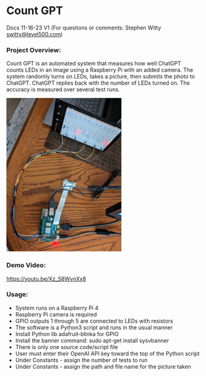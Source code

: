 # Count GPT
Docs 11-16-23 V1 (For questions or comments:  Stephen Witty switty@level500.com)  

### Project Overview:

Count GPT is an automated system that measures how well ChatGPT counts LEDs in an image using a Raspberry Pi with an added camera.  The system randomly turns on LEDs, takes a picture, then submits the photo to ChatGPT.  ChatGPT replies back with the number of LEDs turned on.  The accuracy is measured over several test runs.

<img src="Pics/Count_GPT1.jpg" width="300">

### Demo Video:
https://youtu.be/Xz_S8WvnXx8

### Usage:

- System runs on a Raspberry Pi 4
- Raspberry Pi camera is required
- GPIO outputs 1 through 5 are connected to LEDs with resistors
- The software is a Python3 script and runs in the usual manner
- Install Python lib adafruit-blinka for GPIO
- Install the banner command:  sudo apt-get install sysvbanner
- There is only one source code/script file
- User must enter their OpenAI API key toward the top of the Python script
- Under Constants - assign the number of tests to run
- Under Constants - assign the path and file name for the picture taken